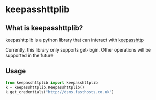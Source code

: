 # keepasshttplib


## What is keepasshttplib?
keepashttplib is a python library that can interact with [keepasshttp](https://github.com/pfn/keepasshttp)

Currently, this library only supports get-login. Other operations will be supported in the future
## Usage

```python
from keepasshttplib import keepasshttplib
k = keepasshttplib.Keepasshttplib()
k.get_credentials("http://dsms.fasthosts.co.uk")
```